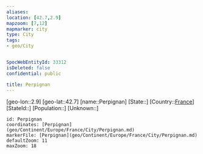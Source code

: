 ```yaml
---
aliases: 
location: [42.7,2.9]
mapzoom: [7,12] 
mapmarker: city 
type: City
tags:
- geo/City


SpocWebEntityId: 33312
isDeleted: false
confidential: public

title: Perpignan
---
```

[geo-lon::2.9]
[geo-lat::42.7]
[name::Perpignan]
[State::]
[Country::[France](geo/Continent/Europe/France.md)]
[StateId::]
[Population::]
[Unknown::]


```leaflet
id: Perpignan
coordinates: [Perpignan](geo/Continent/Europe/France/City/Perpignan.md)
markerFile: [Perpignan](geo/Continent/Europe/France/City/Perpignan.md)
defaultZoom: 11 
maxZoom: 18
```


